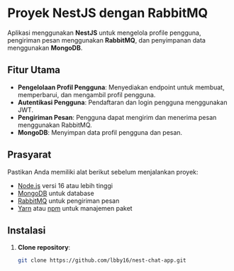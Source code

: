 # Proyek NestJS dengan RabbitMQ

Aplikasi menggunakan **NestJS** untuk mengelola profile pengguna, pengiriman pesan menggunakan **RabbitMQ**, dan penyimpanan data menggunakan **MongoDB**.

## Fitur Utama

- **Pengelolaan Profil Pengguna**: Menyediakan endpoint untuk membuat, memperbarui, dan mengambil profil pengguna.
- **Autentikasi Pengguna**: Pendaftaran dan login pengguna menggunakan JWT.
- **Pengiriman Pesan**: Pengguna dapat mengirim dan menerima pesan menggunakan RabbitMQ.
- **MongoDB**: Menyimpan data profil pengguna dan pesan.

## Prasyarat

Pastikan Anda memiliki alat berikut sebelum menjalankan proyek:

- [Node.js](https://nodejs.org/) versi 16 atau lebih tinggi
- [MongoDB](https://www.mongodb.com/) untuk database
- [RabbitMQ](https://www.rabbitmq.com/) untuk pengiriman pesan
- [Yarn](https://yarnpkg.com/) atau [npm](https://www.npmjs.com/) untuk manajemen paket

## Instalasi

1. **Clone repository**:
   ```bash
   git clone https://github.com/lbby16/nest-chat-app.git